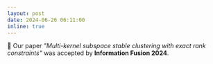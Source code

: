 ```yaml
---
layout: post
date: 2024-06-26 06:11:00
inline: true
---
```



:tada: Our paper <em>"Multi-kernel subspace stable clustering with exact rank constraints"</em> was accepted by <b>Information Fusion 2024</b>.
